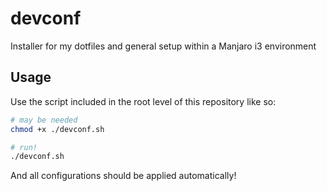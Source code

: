 # devconf

Installer for my dotfiles and general setup within a Manjaro i3 environment

## Usage

Use the script included in the root level of this repository like so:

```bash
# may be needed
chmod +x ./devconf.sh 

# run!
./devconf.sh
```

And all configurations should be applied automatically!

